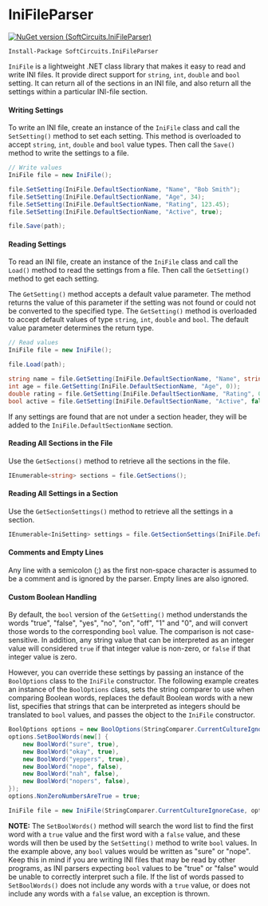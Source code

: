 # IniFileParser

[![NuGet version (SoftCircuits.IniFileParser)](https://img.shields.io/nuget/v/SoftCircuits.IniFileParser.svg?style=flat-square)](https://www.nuget.org/packages/SoftCircuits.IniFileParser/)

```
Install-Package SoftCircuits.IniFileParser
```

`IniFile` is a lightweight .NET class library that makes it easy to read and write INI files. It provide direct support for `string`, `int`, `double` and `bool` setting. It can return all of the sections in an INI file, and also return all the settings within a particular INI-file section.

#### Writing Settings

To write an INI file, create an instance of the `IniFile` class and call the `SetSetting()` method to set each setting. This method is overloaded to accept `string`, `int`, `double` and `bool` value types. Then call the `Save()` method to write the settings to a file.

```cs
// Write values
IniFile file = new IniFile();

file.SetSetting(IniFile.DefaultSectionName, "Name", "Bob Smith");
file.SetSetting(IniFile.DefaultSectionName, "Age", 34);
file.SetSetting(IniFile.DefaultSectionName, "Rating", 123.45);
file.SetSetting(IniFile.DefaultSectionName, "Active", true);

file.Save(path);
```

#### Reading Settings

To read an INI file, create an instance of the `IniFile` class and call the `Load()` method to read the settings from a file. Then call the `GetSetting()` method to get each setting.

The `GetSetting()` method accepts a default value parameter. The method returns the value of this parameter if the setting was not found or could not be converted to the specified type. The `GetSetting()` method is overloaded to accept default values of type `string`, `int`, `double` and `bool`. The default value parameter determines the return type.

```cs
// Read values
IniFile file = new IniFile();

file.Load(path);

string name = file.GetSetting(IniFile.DefaultSectionName, "Name", string.Empty));
int age = file.GetSetting(IniFile.DefaultSectionName, "Age", 0));
double rating = file.GetSetting(IniFile.DefaultSectionName, "Rating", 0.0));
bool active = file.GetSetting(IniFile.DefaultSectionName, "Active", false));
```

If any settings are found that are not under a section header, they will be added to the `IniFile.DefaultSectionName` section.

#### Reading All Sections in the File

Use the `GetSections()` method to retrieve all the sections in the file.

```cs
IEnumerable<string> sections = file.GetSections();
```

#### Reading All Settings in a Section

Use the `GetSectionSettings()` method to retrieve all the settings in a section.

```cs
IEnumerable<IniSetting> settings = file.GetSectionSettings(IniFile.DefaultSectionName);
```

#### Comments and Empty Lines

Any line with a semicolon (;) as the first non-space character is assumed to be a comment and is ignored by the parser. Empty lines are also ignored.

#### Custom Boolean Handling

By default, the `bool` version of the `GetSetting()` method understands the words "true", "false", "yes", "no", "on", "off", "1" and "0", and will convert those words to the corresponding `bool` value. The comparison is not case-sensitive. In addition, any string value that can be interpreted as an integer value will considered `true` if that integer value is non-zero, or `false` if that integer value is zero.

However, you can override these settings by passing an instance of the `BoolOptions` class to the `IniFile` constructor. The following example creates an instance of the `BoolOptions` class, sets the string comparer to use when comparing Boolean words, replaces the default Boolean words with a new list, specifies that strings that can be interpreted as integers should be translated to `bool` values, and passes the object to the `IniFile` constructor.

```cs
BoolOptions options = new BoolOptions(StringComparer.CurrentCultureIgnoreCase);
options.SetBoolWords(new[] {
    new BoolWord("sure", true),
    new BoolWord("okay", true),
    new BoolWord("yeppers", true),
    new BoolWord("nope", false),
    new BoolWord("nah", false),
    new BoolWord("nopers", false),
});
options.NonZeroNumbersAreTrue = true;

IniFile file = new IniFile(StringComparer.CurrentCultureIgnoreCase, options);
```

**NOTE:** The `SetBoolWords()` method will search the word list to find the first word with a `true` value and the first word with a `false` value, and these words will then be used by the `SetSetting()` method to write `bool` values. In the example above, any `bool` values would be written as "sure" or "nope". Keep this in mind if you are writing INI files that may be read by other programs, as INI parsers expecting `bool` values to be "true" or "false" would be unable to correctly interpret such a file. If the list of words passed to `SetBoolWords()` does not include any words with a `true` value, or does not include any words with a `false` value, an exception is thrown.
